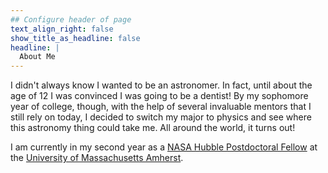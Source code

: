 ```yaml
---
## Configure header of page
text_align_right: false
show_title_as_headline: false
headline: |
  About Me 
---
```


<!-- this is a subheadline -->
I didn't always know I wanted to be an astronomer. In fact, until about the age of 12 I was convinced I was going to be a dentist! By my sophomore year of college, though, with the help of several invaluable mentors that I still rely on today, I decided to switch my major to physics and see where this astronomy thing could take me. All around the world, it turns out!

I am currently in my second year as a [NASA Hubble Postdoctoral Fellow](https://www.stsci.edu/stsci-research/fellowships/nasa-hubble-fellowship-program) at the [University of Massachusetts Amherst](https://www.astro.umass.edu/).